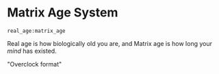 # Matrix Age System

`real_age:matrix_age`

Real age is how biologically old you are, and Matrix age is how long your *mind*
has existed.

"Overclock format"

